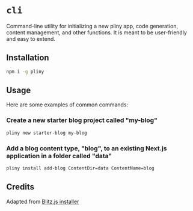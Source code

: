 # `cli`

Command-line utility for initializing a new pliny app, code generation, content management, and other functions. It is meant to be user-friendly and easy to extend.

## Installation

```bash
npm i -g pliny
```

## Usage

Here are some examples of common commands:

### Create a new starter blog project called "my-blog"

```bash
pliny new starter-blog my-blog
```

### Add a blog content type, "blog", to an existing Next.js application in a folder called "data"

```bash
pliny install add-blog ContentDir=data ContentName=blog
```

## Credits

Adapted from [Blitz.js installer](https://github.com/blitz-js/blitz)
